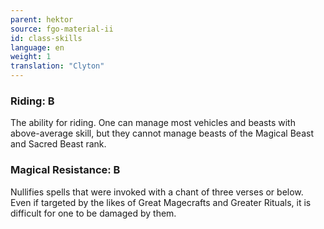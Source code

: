 ```yaml
---
parent: hektor
source: fgo-material-ii
id: class-skills
language: en
weight: 1
translation: "Clyton"
---
```


### Riding: B

The ability for riding. One can manage most vehicles and beasts with above-average skill, but they cannot manage beasts of the Magical Beast and Sacred Beast rank.

### Magical Resistance: B

Nullifies spells that were invoked with a chant of three verses or below. Even if targeted by the likes of Great Magecrafts and Greater Rituals, it is difficult for one to be damaged by them.
